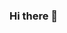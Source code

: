 ### Hi there 👋

<!--
**shivangdubey/shivangdubey** is a ✨ _special_ ✨ repository because its `README.md` (this file) appears on your GitHub profile.

Here are some ideas to get you started:

- 🔭 I’m currently working on Problem Solving
- 🌱 I’m currently learning Natural Language Processing
- 👯 I’m looking to collaborate on Machine Learning Applications
- 🤔 I’m looking for help with Project building
- 💬 Ask me about Data Science and Circuit Design Simulator
- 📫 How to reach me: [https://www.linkedin.com/in/shivangdubey8/](LinkedIn)
- 😄 Pronouns: He/Him
- ⚡ Fun fact: I play games!
-->
